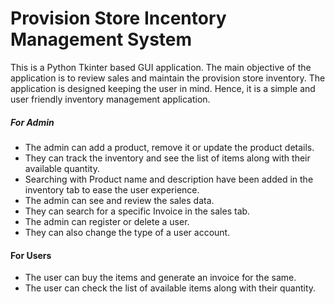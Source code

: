 # Provision Store Incentory Management System
This is a Python Tkinter based GUI application. The main objective of the application is to review sales and maintain the provision store inventory. The application is designed keeping the user in mind. Hence, it is a simple and user friendly inventory management application. 
##### For Admin
*	The admin can add a product, remove it or update the product details.
*	They can track the inventory and see the list of items along with their available quantity.
*	Searching with Product name and description have been added in the inventory tab to ease the user experience.
*	The admin can see and review the sales data. 
* They can search for a specific Invoice in the sales tab.
*	The admin can register or delete a user.
*	They can also change the type of a user account. 

#### For  Users
*	The user can buy the items and generate an invoice for the same.
*	The user can check the list of available items along with their quantity.
